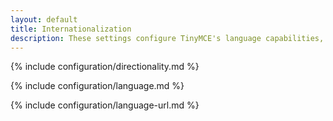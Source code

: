 ```yaml
---
layout: default
title: Internationalization
description: These settings configure TinyMCE's language capabilities, including right-to-left support and language internationalization.
---
```


{% include configuration/directionality.md %}

{% include configuration/language.md %}

{% include configuration/language-url.md %}
